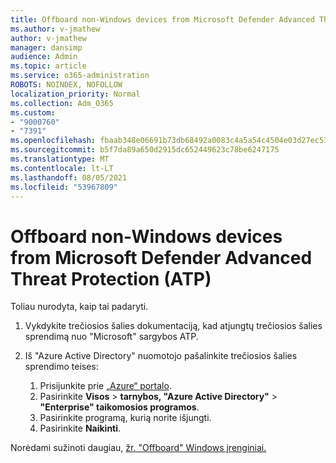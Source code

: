 ```yaml
---
title: Offboard non-Windows devices from Microsoft Defender Advanced Threat Protection (ATP)
ms.author: v-jmathew
author: v-jmathew
manager: dansimp
audience: Admin
ms.topic: article
ms.service: o365-administration
ROBOTS: NOINDEX, NOFOLLOW
localization_priority: Normal
ms.collection: Adm_O365
ms.custom:
- "9000760"
- "7391"
ms.openlocfilehash: fbaab348e06691b73db68492a0083c4a5a54c4504e03d27ec53f2a9f5047266d
ms.sourcegitcommit: b5f7da89a650d2915dc652449623c78be6247175
ms.translationtype: MT
ms.contentlocale: lt-LT
ms.lasthandoff: 08/05/2021
ms.locfileid: "53967809"
---
```

# <a name="offboard-non-windows-devices-from-microsoft-defender-advanced-threat-protection-atp"></a>Offboard non-Windows devices from Microsoft Defender Advanced Threat Protection (ATP)

Toliau nurodyta, kaip tai padaryti.

1. Vykdykite trečiosios šalies dokumentaciją, kad atjungtų trečiosios šalies sprendimą nuo "Microsoft" sargybos ATP.
2. Iš "Azure Active Directory" nuomotojo pašalinkite trečiosios šalies sprendimo teises:

    1. Prisijunkite prie [„Azure“ portalo](https://go.microsoft.com/fwlink/?linkid=2125612).
    1. Pasirinkite **Visos**  >  **tarnybos, "Azure Active Directory"**  >  **"Enterprise" taikomosios programos**.
    1. Pasirinkite programą, kurią norite išjungti.
    1. Pasirinkite **Naikinti**.

Norėdami sužinoti daugiau, [žr. "Offboard" Windows įrenginiai.](https://go.microsoft.com/fwlink/?linkid=2143630)
